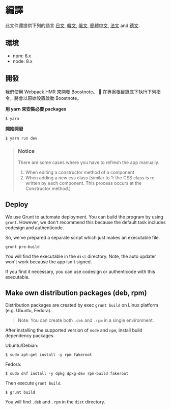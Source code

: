 # 編譯
此文件還提供下列的語言 [日文](https://github.com/BoostIO/Boostnote/blob/master/docs/jp/build.md), [韓文](https://github.com/BoostIO/Boostnote/blob/master/docs/ko/build.md), [俄文](https://github.com/BoostIO/Boostnote/blob/master/docs/ru/build.md), [簡體中文](https://github.com/BoostIO/Boostnote/blob/master/docs/zh_CN/build.md), [法文](https://github.com/BoostIO/Boostnote/blob/master/docs/fr/build.md) and [德文](https://github.com/BoostIO/Boostnote/blob/master/docs/de/build.md).

## 環境

* npm: 6.x
* node: 8.x

## 開發

我們使用 Webpack HMR 來開發 Boostnote。

在專案根目錄底下執行下列指令，將會以原始設置啟動 Boostnote。

**用 yarn 來安裝必要 packages**

```bash
$ yarn
```

**開始開發**

```
$ yarn run dev
```

> ### Notice
> There are some cases where you have to refresh the app manually.
> 1. When editing a constructor method of a component
> 2. When adding a new css class (similar to 1: the CSS class is re-written by each component. This process occurs at the Constructor method.)

## Deploy

We use Grunt to automate deployment.
You can build the program by using `grunt`. However, we don't recommend this because the default task includes codesign and authenticode.

So, we've prepared a separate script which just makes an executable file.

```
grunt pre-build
```

You will find the executable in the `dist` directory. Note, the auto updater won't work because the app isn't signed.

If you find it necessary, you can use codesign or authenticode with this executable.

## Make own distribution packages (deb, rpm)

Distribution packages are created by exec `grunt build` on Linux platform (e.g. Ubuntu, Fedora).

> Note: You can create both `.deb` and `.rpm` in a single environment.

After installing the supported version of `node` and `npm`, install build dependency packages.


Ubuntu/Debian:

```
$ sudo apt-get install -y rpm fakeroot
```

Fedora:

```
$ sudo dnf install -y dpkg dpkg-dev rpm-build fakeroot
```

Then execute `grunt build`.

```
$ grunt build
```

You will find `.deb` and `.rpm` in the `dist` directory.
